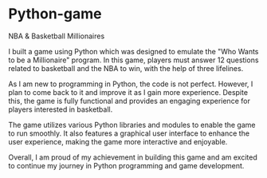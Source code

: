 # Python-game
NBA &amp; Basketball Millionaires 

I built a game using Python which was designed to emulate the "Who Wants to be a Millionaire" program. In this game, players must answer 12 questions related to basketball and the NBA to win, with the help of three lifelines.

As I am new to programming in Python, the code is not perfect. However, I plan to come back to it and improve it as I gain more experience. Despite this, the game is fully functional and provides an engaging experience for players interested in basketball.

The game utilizes various Python libraries and modules to enable the game to run smoothly. It also features a graphical user interface to enhance the user experience, making the game more interactive and enjoyable.

Overall, I am proud of my achievement in building this game and am excited to continue my journey in Python programming and game development.

